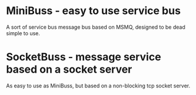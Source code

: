 # MiniBuss - easy to use service bus 
A sort of service bus message bus based on MSMQ, designed to be dead simple to use.

# SocketBuss - message service based on a socket server
As easy to use as MiniBuss, but based on a non-blocking tcp socket server.
